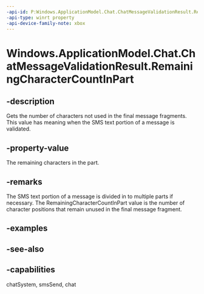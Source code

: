 ```yaml
---
-api-id: P:Windows.ApplicationModel.Chat.ChatMessageValidationResult.RemainingCharacterCountInPart
-api-type: winrt property
-api-device-family-note: xbox
---
```


<!-- Property syntax
public Windows.Foundation.IReference<uint> RemainingCharacterCountInPart { get; }
-->

# Windows.ApplicationModel.Chat.ChatMessageValidationResult.RemainingCharacterCountInPart

## -description
Gets the number of characters not used in the final message fragments. This value has meaning when the SMS text portion of a message is validated.

## -property-value
The remaining characters in the part.

## -remarks
The SMS text portion of a message is divided in to multiple parts if necessary. The RemainingCharacterCountInPart value is the number of character positions that remain unused in the final message fragment.

## -examples

## -see-also

## -capabilities
chatSystem, smsSend, chat
